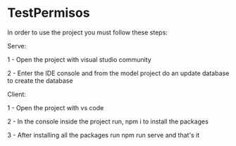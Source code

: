 # TestPermisos

In order to use the project you must follow these steps:

Serve:

1 - Open the project with visual studio community

2 - Enter the IDE console and from the model project do an update database to create the database

Client:

1 - Open the project with vs code

2 - In the console inside the project run, npm i to install the packages

3 - After installing all the packages run npm run serve and that's it
